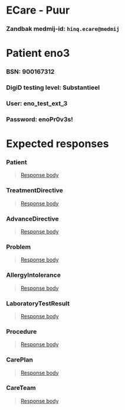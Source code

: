 # ECare - Puur
### Zandbak medmij-id: `hinq.ecare@medmij`

# Patient eno3
### BSN: 900167312
### DigiD testing level: Substantieel
### User: eno_test_ext_3
### Password: enoPr0v3s!
# Expected responses


### Patient
> [Response body](Patient.json)

### TreatmentDirective
> [Response body](TreatmentDirective.json)

### AdvanceDirective
> [Response body](AdvanceDirective.json)

### Problem
> [Response body](Problem.json)

### AllergyIntolerance
> [Response body](AllergyIntolerance.json)

### LaboratoryTestResult
> [Response body](LaboratoryTestResult.json)

### Procedure
> [Response body](Procedure.json)

### CarePlan
> [Response body](CarePlan.json)

### CareTeam
> [Response body](CareTeam.json)






